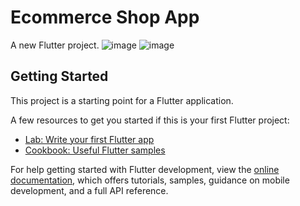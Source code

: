 # Ecommerce Shop App

A new Flutter project.
![image](https://github.com/AhmedYasserabdelraziq/Ecommerce-shop-app/assets/129339360/55f56b32-fdd5-4320-b5b8-5a73f6ca80dd)
![image](https://github.com/AhmedYasserabdelraziq/Ecommerce-shop-app/assets/129339360/f17e5b7e-10fd-4a70-9660-7fef334755c5)

## Getting Started

This project is a starting point for a Flutter application.

A few resources to get you started if this is your first Flutter project:

- [Lab: Write your first Flutter app](https://docs.flutter.dev/get-started/codelab)
- [Cookbook: Useful Flutter samples](https://docs.flutter.dev/cookbook)

For help getting started with Flutter development, view the
[online documentation](https://docs.flutter.dev/), which offers tutorials,
samples, guidance on mobile development, and a full API reference.
